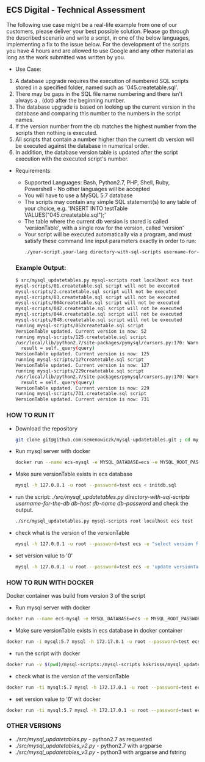 ## ECS Digital - Technical Assessment ##

The following use case might be a real-life example from one of our customers, please deliver your best possible solution. Please go through the described scenario and write a script, in one of the below languages, implementing a fix to the issue below. For the development of the scripts you have 4 hours and are allowed to use Google and any other material as long as the work submitted was written by you.

- Use Case:

1. A database upgrade requires the execution of numbered SQL scripts stored in a specified folder, named such as '045.createtable.sql'.
2. There may be gaps in the SQL file name numbering and there isn't always a . (dot) after the beginning number.
3. The database upgrade is based on looking up the current version in the database and comparing this number to the numbers in the script names.
4. If the version number from the db matches the highest number from the scripts then nothing is executed.
5. All scripts that contain a number higher than the current db version will be executed against the database in numerical order.
6. In addition, the database version table is updated after the script execution with the executed script's number.

- Requirements:
  - Supported Languages: Bash, Python2.7, PHP, Shell, Ruby, Powershell - No other languages will be accepted
  - You will have to use a MySQL 5.7 database
  - The scripts may contain any simple SQL statement(s) to any table of your choice, e.g. 'INSERT INTO testTable VALUES("045.createtable.sql");'
  - The table where the current db version is stored is called 'versionTable', with a single row for the version, called 'version'
  - Your script will be executed automatically via a program, and must satisfy these command line input parameters exactly in order to run:
    ```bash
    ./your-script.your-lang directory-with-sql-scripts username-for-the-db db-host db-name db-password
    ```

  ### Example Output: ###
  ```bash
  $ src/mysql_updatetables.py mysql-scripts root localhost ecs test
  mysql-scripts/01.createtable.sql script will not be executed
  mysql-scripts/2.createtable.sql script will not be executed
  mysql-scripts/03.createtable.sql script will not be executed
  mysql-scripts/004createtable.sql script will not be executed
  mysql-scripts/042.createtable.sql script will not be executed
  mysql-scripts/044.createtable.sql script will not be executed
  mysql-scripts/048.createtable.sql script will not be executed
  running mysql-scripts/052createtable.sql script
  VersionTable updated. Current version is now: 52
  running mysql-scripts/125.createtable.sql script
  /usr/local/lib/python2.7/site-packages/pymysql/cursors.py:170: Warning: (1007, "Can't create database 'myschema'; database exists")
    result = self._query(query)
  VersionTable updated. Current version is now: 125
  running mysql-scripts/127createtable.sql script
  VersionTable updated. Current version is now: 127
  running mysql-scripts/229createtable.sql script
  /usr/local/lib/python2.7/site-packages/pymysql/cursors.py:170: Warning: (1007, "Can't create database 'myschema2'; database exists")
    result = self._query(query)
  VersionTable updated. Current version is now: 229
  running mysql-scripts/731.createtable.sql script
  VersionTable updated. Current version is now: 731
  ```

### HOW TO RUN IT ###
* Download the repository
  ```bash
  git clone git@github.com:semenowiczk/mysql-updatetables.git ; cd mysql-updatetables
  ```
* Run mysql server with docker
  ```bash
  docker run --name ecs-mysql -e MYSQL_DATABASE=ecs -e MYSQL_ROOT_PASSWORD=test -p 3306:3306 mysql:5.7
  ```
* Make sure versionTable exists in ecs database
  ```bash
  mysql -h 127.0.0.1 -u root --password=test ecs < initdb.sql
  ```
* run the script: *./src/mysql_updatetables.py directory-with-sql-scripts username-for-the-db db-host db-name db-password* and check the output.
  ```bash
  ./src/mysql_updatetables.py mysql-scripts root localhost ecs test
  ```
* check what is the version of the versionTable
  ```bash
  mysql -h 127.0.0.1 -u root --password=test ecs -e "select version from versionTable;"
  ```
* set version value to '0'
  ```bash
  mysql -h 127.0.0.1 -u root --password=test ecs -e 'update versionTable SET version='0';'
  ```

### HOW TO RUN WITH DOCKER ###
Docker container was build from version 3 of the script

* Run mysql server with docker
```bash
docker run --name ecs-mysql -e MYSQL_DATABASE=ecs -e MYSQL_ROOT_PASSWORD=test -p 3306:3306 mysql:5.7
```
* Make sure versionTable exists in ecs database in docker container
```bash
docker run -i mysql:5.7 mysql -h 172.17.0.1 -u root --password=test ecs < initdb.sql
```
* run the script with docker
```bash
docker run -v $(pwd)/mysql-scripts:/mysql-scripts kskrisss/mysql_updatetables -f /mysql-scripts -u root --host 172.17.0.1 -p test -d ecs
```
* check what is the version of the versionTable
```bash
docker run -ti mysql:5.7 mysql -h 172.17.0.1 -u root --password=test ecs -e "select version from versionTable;"
```
* set version value to '0' wit docker
```bash
docker run -ti mysql:5.7 mysql -h 172.17.0.1 -u root --password=test ecs -e 'update versionTable SET version='0';'
```

### OTHER VERSIONS ###

- *./src/mysql_updatetables.py* - python2.7 as requested
- *./src/mysql_updatetables_v2.py* - python2.7 with argparse
- *./src/mysql_updatetables_v3.py* - python3 with argparse and fstring


